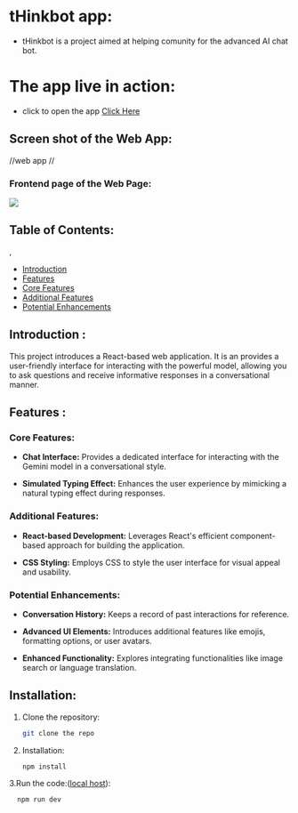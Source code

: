 # tHinkbot app:

  - tHinkbot is a project aimed at helping comunity for the advanced AI chat bot.
    

#  The app live in action:

 - click to open the app [Click Here](https://t-h-inkbot.vercel.app/)

## Screen shot of the Web App: 




 //web app //

###  Frontend page of the Web Page:

 <img src="https://utfs.io/f/mJvRnIkXEid5MKMLkTS0NRHvAfoKQiFtc7Os63hCJ5lbISa4">
 



## Table of Contents:
,
   - [Introduction](#introduction)
  - [Features](#features)
  - [Core Features](#core-features)
  - [Additional Features](#additional-features)
  - [Potential Enhancements](#potential-enhancements)
    

## Introduction :

This project introduces a React-based web application. It is an provides a user-friendly interface for interacting with the powerful model, allowing you to ask questions and receive informative responses in a conversational manner.

 ## Features :

### Core Features:

- **Chat Interface:** Provides a dedicated interface for interacting with the Gemini model in a conversational style.

  
- **Simulated Typing Effect:** Enhances the user experience by mimicking a natural typing effect during responses.




### Additional Features:

- **React-based Development:** Leverages React's efficient component-based approach for building the application.
  
- **CSS Styling:** Employs CSS to style the user interface for visual appeal and usability.

### Potential Enhancements:


- **Conversation History:** Keeps a record of past interactions for reference.
  
- **Advanced UI Elements:** Introduces additional features like emojis, formatting options, or user avatars.
  
- **Enhanced Functionality:**  Explores integrating functionalities like image search or language translation.


## Installation:

1. Clone the repository:

   ```bash
   git clone the repo
   
2. Installation: 
   
   ```bash
   npm install
   
 3.Run the code:([local host](http://localhost:3000)):

   ```bash
     npm run dev 

  
